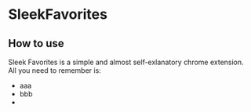 # SleekFavorites
  
## How to use
Sleek Favorites is a simple and almost self-exlanatory chrome extension.  
All you need to remember is:  
* aaa
* bbb
* 
